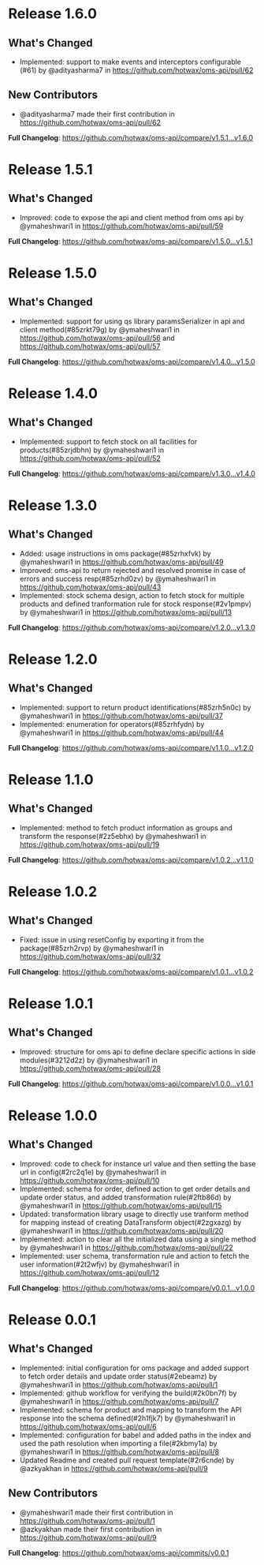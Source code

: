 # Release 1.6.0

## What's Changed
* Implemented: support to make events and interceptors configurable (#61) by @adityasharma7 in https://github.com/hotwax/oms-api/pull/62

## New Contributors
* @adityasharma7 made their first contribution in https://github.com/hotwax/oms-api/pull/62

**Full Changelog**: https://github.com/hotwax/oms-api/compare/v1.5.1...v1.6.0
# Release 1.5.1

## What's Changed
* Improved: code to expose the api and client method from oms api by @ymaheshwari1 in https://github.com/hotwax/oms-api/pull/59


**Full Changelog**: https://github.com/hotwax/oms-api/compare/v1.5.0...v1.5.1

# Release 1.5.0

## What's Changed
* Implemented: support for using qs library paramsSerializer in api and client method(#85zrkt79g) by @ymaheshwari1 in https://github.com/hotwax/oms-api/pull/56 and https://github.com/hotwax/oms-api/pull/57


**Full Changelog**: https://github.com/hotwax/oms-api/compare/v1.4.0...v1.5.0

# Release 1.4.0

## What's Changed
* Implemented: support to fetch stock on all facilities for products(#85zrjdbhn) by @ymaheshwari1 in https://github.com/hotwax/oms-api/pull/52


**Full Changelog**: https://github.com/hotwax/oms-api/compare/v1.3.0...v1.4.0

# Release 1.3.0

## What's Changed
* Added: usage instructions in oms package(#85zrhxfvk) by @ymaheshwari1 in https://github.com/hotwax/oms-api/pull/49
* Improved: oms-api to return rejected and resolved promise in case of errors and success resp(#85zrhd0zv) by @ymaheshwari1 in https://github.com/hotwax/oms-api/pull/43
* Implemented: stock schema design, action to fetch stock for multiple products and defined tranformation rule for stock response(#2v1pmpv) by @ymaheshwari1 in https://github.com/hotwax/oms-api/pull/13


**Full Changelog**: https://github.com/hotwax/oms-api/compare/v1.2.0...v1.3.0

# Release 1.2.0

## What's Changed
* Implemented: support to return product identifications(#85zrh5n0c) by @ymaheshwari1 in https://github.com/hotwax/oms-api/pull/37
* Implemented: enumeration for operators(#85zrhfydn) by @ymaheshwari1 in https://github.com/hotwax/oms-api/pull/44


**Full Changelog**: https://github.com/hotwax/oms-api/compare/v1.1.0...v1.2.0


# Release 1.1.0


## What's Changed
* Implemented: method to fetch product information as groups and transform the response(#2z5ebhx) by @ymaheshwari1 in https://github.com/hotwax/oms-api/pull/19


**Full Changelog**: https://github.com/hotwax/oms-api/compare/v1.0.2...v1.1.0

# Release 1.0.2

## What's Changed
* Fixed: issue in using resetConfig by exporting it from the package(#85zrh2rvp) by @ymaheshwari1 in https://github.com/hotwax/oms-api/pull/32


**Full Changelog**: https://github.com/hotwax/oms-api/compare/v1.0.1...v1.0.2

# Release 1.0.1

## What's Changed
* Improved: structure for oms api to define declare specific actions in side modules(#3212d2z) by @ymaheshwari1 in https://github.com/hotwax/oms-api/pull/28


**Full Changelog**: https://github.com/hotwax/oms-api/compare/v1.0.0...v1.0.1

# Release 1.0.0

## What's Changed
* Improved: code to check for instance url value and then setting the base url in config(#2rc2q1e) by @ymaheshwari1 in https://github.com/hotwax/oms-api/pull/10
* Implemented: schema for order, defined action to get order details and update order status, and added transformation rule(#2ftb86d) by @ymaheshwari1 in https://github.com/hotwax/oms-api/pull/15
* Updated: transformation library usage to directly use tranform method for mapping instead of creating DataTransform object(#2zgxazg) by @ymaheshwari1 in https://github.com/hotwax/oms-api/pull/20
* Implemented: action to clear all the initialized data using a single method by @ymaheshwari1 in https://github.com/hotwax/oms-api/pull/22
* Implemented: user schema, transformation rule and action to fetch the user information(#2t2wfjv) by @ymaheshwari1 in https://github.com/hotwax/oms-api/pull/12

**Full Changelog**: https://github.com/hotwax/oms-api/compare/v0.0.1...v1.0.0

# Release 0.0.1

## What's Changed
* Implemented: initial configuration for oms package and added support to fetch order details and update order status(#2ebeamz) by @ymaheshwari1 in https://github.com/hotwax/oms-api/pull/1
* Implemented: github workflow for verifying the build(#2k0bn7f) by @ymaheshwari1 in https://github.com/hotwax/oms-api/pull/7
* Implemented: schema for product and mapping to transform the API response into the schema defined(#2h1fjk7) by @ymaheshwari1 in https://github.com/hotwax/oms-api/pull/6
* Implemented: configuration for babel and added paths in the index and used the path resolution when importing a file(#2kbmy1a) by @ymaheshwari1 in https://github.com/hotwax/oms-api/pull/8
* Updated Readme and created pull request template(#2r6cnde) by @azkyakhan in https://github.com/hotwax/oms-api/pull/9

## New Contributors
* @ymaheshwari1 made their first contribution in https://github.com/hotwax/oms-api/pull/1
* @azkyakhan made their first contribution in https://github.com/hotwax/oms-api/pull/9

**Full Changelog**: https://github.com/hotwax/oms-api/commits/v0.0.1
